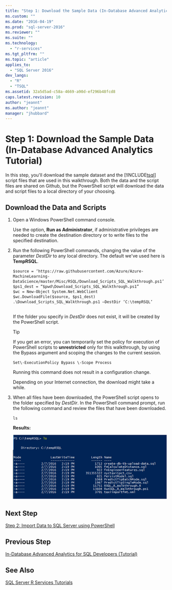 ```yaml
---
title: "Step 1: Download the Sample Data (In-Database Advanced Analytics Tutorial) | Microsoft Docs"
ms.custom: ""
ms.date: "2016-04-19"
ms.prod: "sql-server-2016"
ms.reviewer: ""
ms.suite: ""
ms.technology: 
  - "r-services"
ms.tgt_pltfrm: ""
ms.topic: "article"
applies_to: 
  - "SQL Server 2016"
dev_langs: 
  - "R"
  - "TSQL"
ms.assetid: 32a5d5ad-c58a-4669-a90d-ef296b48fcd8
caps.latest.revision: 10
author: "jeannt"
ms.author: "jeannt"
manager: "jhubbard"
---
```

# Step 1: Download the Sample Data (In-Database Advanced Analytics Tutorial)
In this step, you'll download the sample dataset and the [!INCLUDE[tsql](../../includes/tsql-md.md)] script files that are used in this walkthrough. Both the data and the script files are shared on Github, but the PowerShell script will download the data and script files to a local directory of your choosing.  
  
## Download the Data and Scripts  
  
1.  Open a Windows PowerShell command console.  
  
    Use the option, **Run as Administrator**, if administrative privileges are needed  to create the destination directory or to write files to the specified destination.  
  
2.  Run the following PowerShell commands, changing the value of the parameter *DestDir* to any local directory.  The default we've used here is **TempRSQL**.  
  
    ```  
    $source = ‘https://raw.githubusercontent.com/Azure/Azure-MachineLearning-DataScience/master/Misc/RSQL/Download_Scripts_SQL_Walkthrough.ps1’  
    $ps1_dest = “$pwd\Download_Scripts_SQL_Walkthrough.ps1”  
    $wc = New-Object System.Net.WebClient  
    $wc.DownloadFile($source, $ps1_dest)  
    .\Download_Scripts_SQL_Walkthrough.ps1 –DestDir ‘C:\tempRSQL’  
  
    ```  
  
    If the folder you specify in *DestDir* does not exist, it will be created by the PowerShell script.  
  
    > [!TIP]  
    > If you get an error, you can temporarily set the policy for  execution of PowerShell scripts to **unrestricted** only for this walkthrough, by using the Bypass argument and scoping the changes to the current session.  
    >   
    >````  
    > Set\-ExecutionPolicy Bypass \-Scope Process  
    >````   
    > Running this command does not result in a configuration change.  
  
    Depending on your Internet connection, the download might take a while.  
  
3.  When all files have been downloaded, the PowerShell script opens to the folder specified by  *DestDir*. In the PowerShell command prompt, run the following command and review the files that have been downloaded.  
  
    ```  
    ls  
    ```  
  
    **Results:**  
  
    ![list of files downloaded by PowerShell script](../../advanced-analytics/r-services/media/rsql-devtut-filelist.PNG "list of files downloaded by PowerShell script")  
  
## Next Step  
[Step 2: Import Data to SQL Server using PowerShell](../../advanced-analytics/r-services/step-2-import-data-to-sql-server-using-powershell.md)  
  
## Previous Step  
[In-Database Advanced Analytics for SQL Developers &#40;Tutorial&#41;](../../advanced-analytics/r-services/in-database-advanced-analytics-for-sql-developers-tutorial.md)  
  
## See Also  
[SQL Server R Services Tutorials](../../advanced-analytics/r-services/sql-server-r-services-tutorials.md)  
  
  
  
